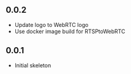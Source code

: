 <!-- https://developers.home-assistant.io/docs/add-ons/presentation#keeping-a-changelog -->

## 0.0.2

- Update logo to WebRTC logo
- Use docker image build for RTSPtoWebRTC

## 0.0.1

- Initial skeleton
